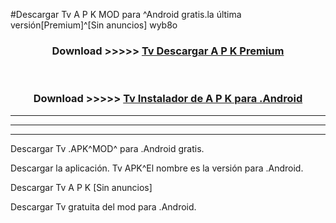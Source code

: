 #Descargar Tv  A P K MOD para ^Android gratis.la última versión[Premium]^[Sin anuncios] wyb8o



<div align="center">
<h3>Download >>>>> <a href="https://es-web.web.app/?es= Tv ">Tv  Descargar A P K Premium</a></h3><br>

<h3>Download >>>>> <a href="https://es-web.web.app/?es= Tv ">Tv  Instalador de A P K para .Android</a></h3>
</div>


----------------------------------------------------------

----------------------------------------------------------

----------------------------------------------------------

Descargar Tv  .APK^MOD^ para .Android gratis.

Descargar la aplicación. Tv  APK^El nombre es la versión para .Android.

Descargar Tv  A P K [Sin anuncios]

Descargar Tv  gratuita del mod para .Android.
